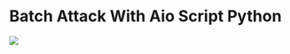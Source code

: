 # Batch Attack With Aio Script Python

![](https://github.com/Pymmdrza/AttackAIO_Crypto/raw/mainx/BatchAttack/aioattack.jpg)
